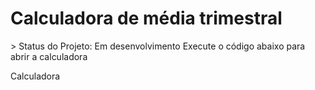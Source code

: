 <h1> Calculadora de média trimestral </h1>
> Status do Projeto: Em desenvolvimento
Execute o código abaixo para abrir a calculadora

Calculadora


```
```
